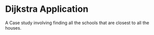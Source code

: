 # Dijkstra Application 
A Case study involving finding all the schools that are closest to all the houses.
